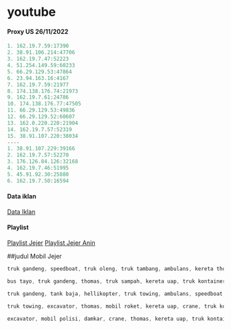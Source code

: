 # youtube


#### Proxy US 26/11/2022
```js
1. 162.19.7.59:17390
2. 38.91.106.214:47706
3. 162.19.7.47:52223
4. 51.254.149.59:60233
5. 66.29.129.53:47864
6. 23.94.163.16:4167
7. 162.19.7.59:21977
8. 174.138.176.74:21973
9. 162.19.7.61:24786
10. 174.138.176.77:47505
11. 66.29.129.53:49836
12. 66.29.129.52:60607
13. 162.0.220.220:21904
14. 162.19.7.57:52319
15. 38.91.107.220:38034
----
1. 38.91.107.229:39166
2. 162.19.7.57:52270
3. 176.126.84.126:32168
4. 162.19.7.46:51995
5. 45.91.92.30:25880
6. 162.19.7.50:16594
```


#### Data iklan
[Data Iklan](https://www.prepostseo.com/tool/fake-address-generator)

#### Playlist
[Playlist Jejer](https://youtube.com/playlist?list=PLm1f3GEEI-PNXkX0r5tCwdxFvAr2gpnvb)
[Playlist Jejer Anin](https://youtube.com/playlist?list=PLLO53DDvf_gHPJ-dfQF74koCD3bHdp0hM)


##judul Mobil Jejer

```js
truk gandeng, speedboat, truk oleng, truk tambang, ambulans, kereta thomas, truk towing, truk tanki mobil jejer
```
```js
bus tayo, truk gandeng, thomas, truk sampah, kereta uap, truk kontainer, ambulas, mobil roket mobil jejer
```
```js
truk gandeng, tank baja, hellikopter, truk towing, ambulans, speedboat, bulldozer, mobil jeep mobil jejer
```
```js
truk towing, excavator, thomas, mobil roket, kereta uap, crane, truk kontainer, offroad, ambulans mobil jejer
```
```js
excavator, mobil polisi, damkar, crane, thomas, kereta uap, truk kontainer, truk tambang, ambulans mobil jejer
```
